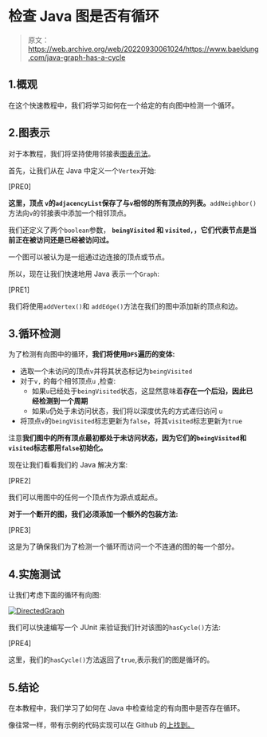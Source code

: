 # 检查 Java 图是否有循环

> 原文：<https://web.archive.org/web/20220930061024/https://www.baeldung.com/java-graph-has-a-cycle>

## 1.概观

在这个快速教程中，我们将学习如何在一个给定的有向图中检测一个循环。

## 2.图表示

对于本教程，我们将坚持使用邻接表[图表示法](/web/20220628093124/https://www.baeldung.com/java-graphs#graph_representations)。

首先，让我们从在 Java 中定义一个`Vertex`开始:

[PRE0]

**这里，顶点 `v`的`adjacencyList`保存了与`v`相邻的所有顶点的列表。**`addNeighbor()`方法向`v`的邻接表中添加一个相邻顶点。

我们还定义了两个`boolean`参数， **`beingVisited` 和 `visited,`，它们代表节点是当前正在被访问还是已经被访问过。**

一个图可以被认为是一组通过边连接的顶点或节点。

所以，现在让我们快速地用 Java 表示一个`Graph`:

[PRE1]

我们将使用`addVertex()`和 `addEdge()`方法在我们的图中添加新的顶点和边。

## 3.循环检测

为了检测有向图中的循环，**我们将使用`DFS`遍历的变体:**

*   选取一个未访问的顶点`v`并将其状态标记为`beingVisited`
*   对于`v,` 的每个相邻顶点`u` ,检查:
    *   如果`u`已经处于`beingVisited`状态，这显然意味着**存在一个后沿，因此已经检测到一个周期**
    *   如果`u`仍处于未访问状态，我们将以深度优先的方式递归访问 `u`
*   将顶点`v`的`beingVisited`标志更新为`false`，将其`visited`标志更新为`true`

注意**我们图中的所有顶点最初都处于未访问状态，因为它们的`beingVisited`和`visited`标志都用`false`初始化。**

现在让我们看看我们的 Java 解决方案:

[PRE2]

我们可以用图中的任何一个顶点作为源点或起点。

**对于一个断开的图，我们必须添加一个额外的包装方法:**

[PRE3]

这是为了确保我们为了检测一个循环而访问一个不连通的图的每一个部分。

## 4.实施测试

让我们考虑下面的循环有向图:

[![DirectedGraph](img/ccfacce6eb0eb26cf7bdb7f94bd1ded9.png)](/web/20220628093124/https://www.baeldung.com/wp-content/uploads/2019/06/DirectedGraph.png)

我们可以快速编写一个 JUnit 来验证我们针对该图的`hasCycle()`方法:

[PRE4]

这里，我们的`hasCycle()`方法返回了`true`,表示我们的图是循环的。

## 5.结论

在本教程中，我们学习了如何在 Java 中检查给定的有向图中是否存在循环。

像往常一样，带有示例的代码实现可以在 Github 的[上找到。](https://web.archive.org/web/20220628093124/https://github.com/eugenp/tutorials/tree/master/algorithms-modules/algorithms-miscellaneous-3)